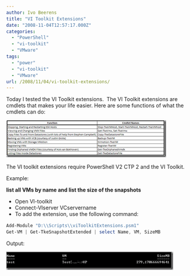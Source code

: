 ```yaml
---
author: Ivo Beerens
title: "VI Toolkit Extensions"
date: "2008-11-04T12:57:17.000Z"
categories: 
  - "PowerShell"
  - "vi-toolkit"
  - "VMware"
tags: 
  - "power"
  - "vi-toolkit"
  - "VMware"
url: /2008/11/04/vi-toolkit-extensions/
---
```


Today I tested the VI Toolkit extensions.  The VI Toolkit extensions are cmdlets that makes your life easier. Here are some functions of what the cmdlets can do:

[![6a00d8341c328153ef01053565af86970b-800wi](images/6a00d8341c328153ef01053565af86970b-800wi-thumb.png)](images/6a00d8341c328153ef01053565af86970b-800wi.png)

The VI toolkit extensions require PowerShell V2 CTP 2 and the VI Toolkit. 

Example:

**list all VMs by name and list the size of the snapshots**

- Open VI-toolkit
- Connect-VIserver VCservername
- To add the extension, use the following command:
```PowerShell
Add-Module "D:\\Scripts\\viToolkitExtensions.psm1"
Get-VM | Get-TkeSnapshotExtended | select Name, VM, SizeMB
```
Output:

[![image](images/image-thumb.png)](images/image.png)



